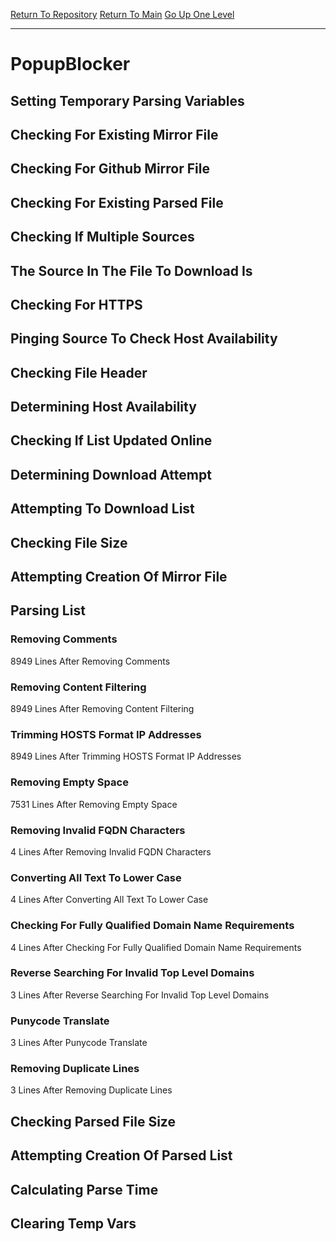 [Return To Repository](https://github.com/bast69/piholeparser/)
[Return To Main](https://github.com/bast69/piholeparser/blob/master/RecentRunLogs/Mainlog.md)
[Go Up One Level](https://github.com/bast69/piholeparser/blob/master/RecentRunLogs/TopLevelScripts/30-Processing-External-Blacklists.md)
____________________________________
# PopupBlocker
## Setting Temporary Parsing Variables
## Checking For Existing Mirror File
## Checking For Github Mirror File
## Checking For Existing Parsed File
## Checking If Multiple Sources
## The Source In The File To Download Is
## Checking For HTTPS
## Pinging Source To Check Host Availability
## Checking File Header
## Determining Host Availability
## Checking If List Updated Online
## Determining Download Attempt
## Attempting To Download List
## Checking File Size
## Attempting Creation Of Mirror File
## Parsing List
### Removing Comments
8949 Lines After Removing Comments
### Removing Content Filtering
8949 Lines After Removing Content Filtering
### Trimming HOSTS Format IP Addresses
8949 Lines After Trimming HOSTS Format IP Addresses
### Removing Empty Space
7531 Lines After Removing Empty Space
### Removing Invalid FQDN Characters
4 Lines After Removing Invalid FQDN Characters
### Converting All Text To Lower Case
4 Lines After Converting All Text To Lower Case
### Checking For Fully Qualified Domain Name Requirements
4 Lines After Checking For Fully Qualified Domain Name Requirements
### Reverse Searching For Invalid Top Level Domains
3 Lines After Reverse Searching For Invalid Top Level Domains
### Punycode Translate
3 Lines After Punycode Translate
### Removing Duplicate Lines
3 Lines After Removing Duplicate Lines
## Checking Parsed File Size
## Attempting Creation Of Parsed List
## Calculating Parse Time
## Clearing Temp Vars
